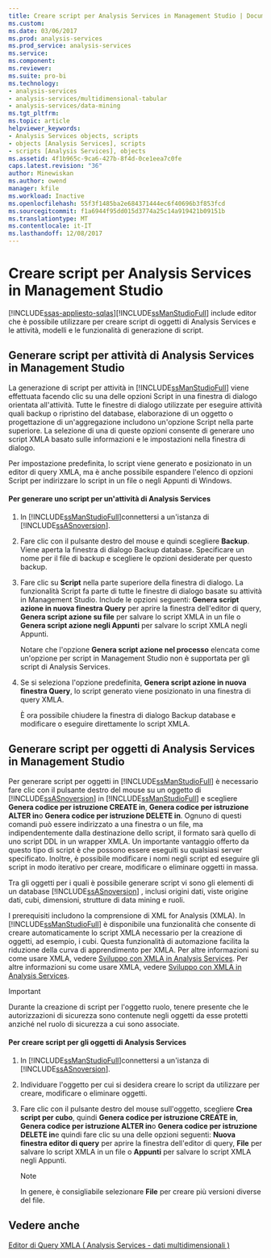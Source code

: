 ```yaml
---
title: Creare script per Analysis Services in Management Studio | Documenti Microsoft
ms.custom: 
ms.date: 03/06/2017
ms.prod: analysis-services
ms.prod_service: analysis-services
ms.service: 
ms.component: 
ms.reviewer: 
ms.suite: pro-bi
ms.technology:
- analysis-services
- analysis-services/multidimensional-tabular
- analysis-services/data-mining
ms.tgt_pltfrm: 
ms.topic: article
helpviewer_keywords:
- Analysis Services objects, scripts
- objects [Analysis Services], scripts
- scripts [Analysis Services], objects
ms.assetid: 4f1b965c-9ca6-427b-8f4d-0ce1eea7c0fe
caps.latest.revision: "36"
author: Minewiskan
ms.author: owend
manager: kfile
ms.workload: Inactive
ms.openlocfilehash: 55f3f1485ba2e684371444ec6f40696b3f853fcd
ms.sourcegitcommit: f1a6944f95dd015d3774a25c14a919421b09151b
ms.translationtype: MT
ms.contentlocale: it-IT
ms.lasthandoff: 12/08/2017
---
```

# <a name="create-analysis-services-scripts-in-management-studio"></a>Creare script per Analysis Services in Management Studio
[!INCLUDE[ssas-appliesto-sqlas](../../includes/ssas-appliesto-sqlas.md)][!INCLUDE[ssManStudioFull](../../includes/ssmanstudiofull-md.md)] include editor che è possibile utilizzare per creare script di oggetti di Analysis Services e le attività, modelli e le funzionalità di generazione di script.  
  
## <a name="script-analysis-services-tasks-in-management-studio"></a>Generare script per attività di Analysis Services in Management Studio  
 La generazione di script per attività in [!INCLUDE[ssManStudioFull](../../includes/ssmanstudiofull-md.md)] viene effettuata facendo clic su una delle opzioni Script in una finestra di dialogo orientata all'attività. Tutte le finestre di dialogo utilizzate per eseguire attività quali backup o ripristino del database, elaborazione di un oggetto o progettazione di un'aggregazione includono un'opzione Script nella parte superiore. La selezione di una di queste opzioni consente di generare uno script XMLA basato sulle informazioni e le impostazioni nella finestra di dialogo.  
  
 Per impostazione predefinita, lo script viene generato e posizionato in un editor di query XMLA, ma è anche possibile espandere l'elenco di opzioni Script per indirizzare lo script in un file o negli Appunti di Windows.  
  
#### <a name="to-script-an-analysis-services-task"></a>Per generare uno script per un'attività di Analysis Services  
  
1.  In [!INCLUDE[ssManStudioFull](../../includes/ssmanstudiofull-md.md)]connettersi a un'istanza di [!INCLUDE[ssASnoversion](../../includes/ssasnoversion-md.md)].  
  
2.  Fare clic con il pulsante destro del mouse e quindi scegliere **Backup**. Viene aperta la finestra di dialogo Backup database. Specificare un nome per il file di backup e scegliere le opzioni desiderate per questo backup.  
  
3.  Fare clic su **Script** nella parte superiore della finestra di dialogo. La funzionalità Script fa parte di tutte le finestre di dialogo basate su attività in Management Studio. Include le opzioni seguenti: **Genera script azione in nuova finestra Query** per aprire la finestra dell'editor di query, **Genera script azione su file** per salvare lo script XMLA in un file o **Genera script azione negli Appunti** per salvare lo script XMLA negli Appunti.  
  
     Notare che l'opzione **Genera script azione nel processo** elencata come un'opzione per script in Management Studio non è supportata per gli script di Analysis Services.  
  
4.  Se si seleziona l'opzione predefinita, **Genera script azione in nuova finestra Query**, lo script generato viene posizionato in una finestra di query XMLA.  
  
     È ora possibile chiudere la finestra di dialogo Backup database e modificare o eseguire direttamente lo script XMLA.  
  
## <a name="script-analysis-services-objects-in-management-studio"></a>Generare script per oggetti di Analysis Services in Management Studio  
 Per generare script per oggetti in [!INCLUDE[ssManStudioFull](../../includes/ssmanstudiofull-md.md)] è necessario fare clic con il pulsante destro del mouse su un oggetto di [!INCLUDE[ssASnoversion](../../includes/ssasnoversion-md.md)] in [!INCLUDE[ssManStudioFull](../../includes/ssmanstudiofull-md.md)] e scegliere **Genera codice per istruzione CREATE in**, **Genera codice per istruzione ALTER in**o **Genera codice per istruzione DELETE in**. Ognuno di questi comandi può essere indirizzato a una finestra o un file, ma indipendentemente dalla destinazione dello script, il formato sarà quello di uno script DDL in un wrapper XMLA. Un importante vantaggio offerto da questo tipo di script è che possono essere eseguiti su qualsiasi server specificato. Inoltre, è possibile modificare i nomi negli script ed eseguire gli script in modo iterativo per creare, modificare o eliminare oggetti in massa.  
  
 Tra gli oggetti per i quali è possibile generare script vi sono gli elementi di un database [!INCLUDE[ssASnoversion](../../includes/ssasnoversion-md.md)] , inclusi origini dati, viste origine dati, cubi, dimensioni, strutture di data mining e ruoli.  
  
 I prerequisiti includono la comprensione di XML for Analysis (XMLA). In [!INCLUDE[ssManStudioFull](../../includes/ssmanstudiofull-md.md)] è disponibile una funzionalità che consente di creare automaticamente lo script XMLA necessario per la creazione di oggetti, ad esempio, i cubi. Questa funzionalità di automazione facilita la riduzione della curva di apprendimento per XMLA. Per altre informazioni su come usare XMLA, vedere [Sviluppo con XMLA in Analysis Services](../../analysis-services/multidimensional-models-scripting-language-assl-xmla/developing-with-xmla-in-analysis-services.md). Per altre informazioni su come usare XMLA, vedere [Sviluppo con XMLA in Analysis Services](../../analysis-services/multidimensional-models-scripting-language-assl-xmla/developing-with-xmla-in-analysis-services.md).  
  
> [!IMPORTANT]  
>  Durante la creazione di script per l'oggetto ruolo, tenere presente che le autorizzazioni di sicurezza sono contenute negli oggetti da esse protetti anziché nel ruolo di sicurezza a cui sono associate.  
  
#### <a name="to-script-analysis-services-objects"></a>Per creare script per gli oggetti di Analysis Services  
  
1.  In [!INCLUDE[ssManStudioFull](../../includes/ssmanstudiofull-md.md)]connettersi a un'istanza di [!INCLUDE[ssASnoversion](../../includes/ssasnoversion-md.md)].  
  
2.  Individuare l'oggetto per cui si desidera creare lo script da utilizzare per creare, modificare o eliminare oggetti.  
  
3.  Fare clic con il pulsante destro del mouse sull'oggetto, scegliere **Crea script per cubo**, quindi **Genera codice per istruzione CREATE in**, **Genera codice per istruzione ALTER in**o **Genera codice per istruzione DELETE in**e quindi fare clic su una delle opzioni seguenti: **Nuova finestra editor di query** per aprire la finestra dell'editor di query, **File** per salvare lo script XMLA in un file o **Appunti** per salvare lo script XMLA negli Appunti.  
  
    > [!NOTE]  
    >  In genere, è consigliabile selezionare **File** per creare più versioni diverse del file.  
  
## <a name="see-also"></a>Vedere anche  
 [Editor di Query XMLA &#40; Analysis Services - dati multidimensionali &#41;](http://msdn.microsoft.com/library/14623019-7839-4038-9d12-2f8953d2ec04)  
  
  
